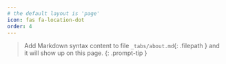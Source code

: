 ```yaml
---
# the default layout is 'page'
icon: fas fa-location-dot
order: 4
---
```


> Add Markdown syntax content to file `_tabs/about.md`{: .filepath } and it will show up on this page.
{: .prompt-tip }
